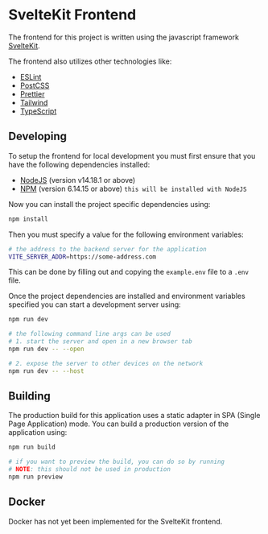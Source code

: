 # SvelteKit Frontend

The frontend for this project is written using the javascript framework [SvelteKit](https://kit.svelte.dev/).

The frontend also utilizes other technologies like:
  - [ESLint](https://eslint.org/)
  - [PostCSS](https://postcss.org/)
  - [Prettier](https://prettier.io/)
  - [Tailwind](https://tailwindcss.com/)
  - [TypeScript](https://www.typescriptlang.org/)

## Developing
To setup the frontend for local development you must first ensure that you have the following dependencies installed:
  - [NodeJS](https://nodejs.org/en/) (version v14.18.1 or above)
  - [NPM](https://www.npmjs.com/) (version 6.14.15 or above) `this will be installed with NodeJS`

Now you can install the project specific dependencies using:
```bash
npm install
```

Then you must specify a value for the following environment variables:
```bash
# the address to the backend server for the application 
VITE_SERVER_ADDR=https://some-address.com
```
This can be done by filling out and copying the `example.env` file to a `.env` file.

Once the project dependencies are installed and environment variables specified you can start a development server using:
```bash
npm run dev

# the following command line args can be used
# 1. start the server and open in a new browser tab
npm run dev -- --open

# 2. expose the server to other devices on the network
npm run dev -- --host
```

## Building
The production build for this application uses a static adapter in SPA (Single Page Application) mode. You can build a production version of the application using:

```bash
npm run build

# if you want to preview the build, you can do so by running
# NOTE: this should not be used in production
npm run preview
```

## Docker
Docker has not yet been implemented for the SvelteKit frontend.